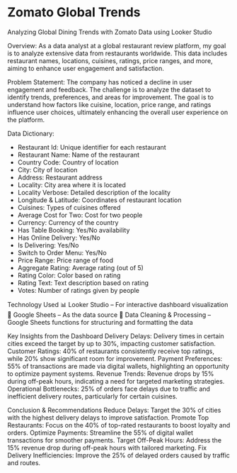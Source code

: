 # Zomato Global Trends
Analyzing Global Dining Trends with Zomato Data using Looker Studio

Overview:
As a data analyst at a global restaurant review platform, my goal is to analyze extensive data from restaurants worldwide. This data includes restaurant names, locations, cuisines, ratings, price ranges, and more, aiming to enhance user engagement and satisfaction.

Problem Statement:
The company has noticed a decline in user engagement and feedback. The challenge is to analyze the dataset to identify trends, preferences, and areas for improvement. The goal is to understand how factors like cuisine, location, price range, and ratings influence user choices, ultimately enhancing the overall user experience on the platform.

Data Dictionary:
* Restaurant Id: Unique identifier for each restaurant
* Restaurant Name: Name of the restaurant
* Country Code: Country of location
* City: City of location
* Address: Restaurant address
* Locality: City area where it is located
* Locality Verbose: Detailed description of the locality
* Longitude & Latitude: Coordinates of restaurant location
* Cuisines: Types of cuisines offered
* Average Cost for Two: Cost for two people
* Currency: Currency of the country
* Has Table Booking: Yes/No availability
* Has Online Delivery: Yes/No
* Is Delivering: Yes/No
* Switch to Order Menu: Yes/No
* Price Range: Price range of food
* Aggregate Rating: Average rating (out of 5)
* Rating Color: Color based on rating
* Rating Text: Text description based on rating
* Votes: Number of ratings given by people

Technology Used
📊 Looker Studio – For interactive dashboard visualization
📄 Google Sheets – As the data source
🧹 Data Cleaning & Processing – Google Sheets functions for structuring and formatting the data

Key Insights from the Dashboard
Delivery Delays: Delivery times in certain cities exceed the target by up to 30%, impacting customer satisfaction.
Customer Ratings: 40% of restaurants consistently receive top ratings, while 20% show significant room for improvement.
Payment Preferences: 55% of transactions are made via digital wallets, highlighting an opportunity to optimize payment systems.
Revenue Trends: Revenue drops by 15% during off-peak hours, indicating a need for targeted marketing strategies.
Operational Bottlenecks: 25% of orders face delays due to traffic and inefficient delivery routes, particularly for certain cuisines.

Conclusion & Recommendations
Reduce Delays: Target the 30% of cities with the highest delivery delays to improve satisfaction.
Promote Top Restaurants: Focus on the 40% of top-rated restaurants to boost loyalty and orders.
Optimize Payments: Streamline the 55% of digital wallet transactions for smoother payments.
Target Off-Peak Hours: Address the 15% revenue drop during off-peak hours with tailored marketing.
Fix Delivery Inefficiencies: Improve the 25% of delayed orders caused by traffic and routes.
